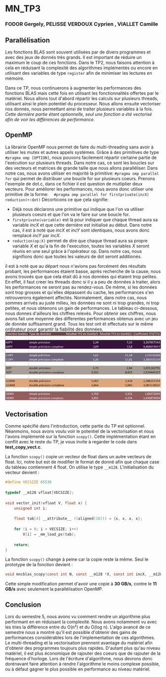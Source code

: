 # MN_TP3
### FODOR Gergely, PELISSE VERDOUX Cyprien , VIALLET Camille

## Parallélisation

Les fonctions BLAS sont souvent utilisées par de divers programmes et avec des jeux de donnés très grands. Il est important 
de réduire un maximum le coup de ces fonctions. Dans le TP2, nous faisons attention à cela en réduisant la complexité 
des algorithmes implémentés ou encore en utilisant des variables de type `register` afin de minimiser les lectures en mémoire.

Dans ce TP, nous continuerons à augmenter les performances des fonctions BLAS mais cette fois en utilisant les fonctionnalités
offertes par le matériel. Nous allons tout d'abord répartir les calculs sur plusieurs threads, utilisant ainsi le plein
potentiel du processeur. Nous allons ensuite vectoriser nos donnés, nous permettant ainsi de traiter plusieurs variables
à la fois. *Cette dernière partie étant optionnelle, seul une fonction a été vectorisé afin de voir les différences de 
performance.*

## OpenMP

La librairie OpenMP nous permet de faire du multi-threading sans avoir à utiliser les mutex et autres appels systèmes.
Grâce à des primitives de type `#pragma omp [OPTION]`, nous pouvons facilement répartir certaine partie de l'exécution 
sur plusieurs threads. Dans notre cas, ce sont les boucles sur des vecteurs et matrices de grande taille que nous allons 
paralléliser.
Dans notre cas, nous avons utiliser en majorité la primitive: `#pragma omp parallel for` qui permet de distribuer une boucle for sur plusieurs coeurs.
Prenons l'exemple de dot.c, dans ce fichier il est question de mutliplier deux vecteurs. Pour améliorer les performances, nous avons donc utiliser une primitive de la forme:
`  #pragma omp parallel for firstprivate(incX) reduction(+:dot)`
Décorticons ce que çela signifie:
* Déjà nous déclarons une primitive qui indique que l'on va utiliser plusieurs coeurs et que l'on va le faire sur une boucle for.
* `firstprivate(variable)` est là pour indiquer que chaque thread aura sa variable *incX* et que cette dernière est initialisé au début. Dans notre cas, il est à noté que *incX* et *incY* sont identiques, nous avons donc remplacé *incY* par *incX*.
* `reduction(op:X)` permet de dire que chaque thread aura sa propre variable *X* et qu'a la fin de l'execution, toutes les variables *X* seront réunis en une seul grâce à l'opérateur op. Dans notre cas, nous signifions donc que toutes les valeurs de dot seront additionés.

il est à noté que au départ nous n'avions pas forcément des résultats probant, les performances étaient basse, après recherche de la cause, nous avons trouvés que que cela était dû à nos données qui étaient trop petites. En effet, il faut creer les threads donc si il y a peu de données à traiter, alors les performances ne seront pas au rendez-vous. De même, si les données sont trop grosses et qu'elles dépassent du cache, les performances s'en retrouverons également affectés. Normalement, dans notre cas, nous sommes arrivés au juste milieu, les données ne sont ni trop grandes, ni trop petites, et nous obtenons un gain de performances.
Le tableau ci-dessous, nous donnes d'ailleurs les chiffres relevés. Pour obtenir sex chiffres, nous avons fait une moyenne des differentes performances obtenus avec un jeu de donnée suffisament grand. Tous les test ont ét effectués sur le même ordinateur pour garantir la fiabilité des données.
![résultats obtenus](./pictures/resultat.JPG)

## Vectorisation

Comme spécifié dans l'introduction, cette partie du TP est optionnel. Néanmoins, nous avons voulu voir le potentiel
de la vectorisation et nous l'avons implémenté sur la fonction `scopy()`. Cette implémentation étant en conflit avec le 
reste du TP, je vous invite à regarder le code dans **test_copy_vect.c**.

La fonction `scopy()` copie un vecteur de float dans un autre vecteurs de float. Ici, notre but est de modifier le format
de donné afin que chaque case du tableau contiennent 4 float. On utilise le type `__m128`. L'initialisation du vecteur 
devient :

```c
#define VECSIZE 65536

typedef __m128 vfloat[VECSIZE];

void vector_init(vfloat V, float x) {
    unsigned int i;

    float tab[4] __attribute__ ((aligned(16))) = {x, x, x, x};

    for (i = 0; i < VECSIZE; i++)
        V[i] = _mm_load_ps(tab);

    return;
}
```

La fonction `scopy()` change à peine car la copie reste la même. Seul le prototype de la fonction devient :

```c
void mncblas_scopy(const int N, const __m128 *X, const int incX, __m128 *Y, const int incY);
```

Cette simple modification permet d'avoir une copie à **30 GB/s**, contre le **11 GB/s** avec seulement la parallélisation 
OpenMP. 

## Conclusion

Lors du semestre 5, nous avons vu comment rendre un algorithme plus performant en en réduisant la complexité. Nous avons 
notamment vu avec les tries la différence entre du O(n²) et du O(log n). L'algo avancé de ce semestre nous a montré qu'il 
est possible d'obtenir des gains de performances considérables lors de l'implementation de ces algorithmes. Le multi-threading 
et la vectorisation prennent avantage du matériel afin d'obtenir des programmes toujours plus rapides. D'autant plus qu'au niveau matériel, il est plus économique de rajouter des coeurs que de rajouter de la fréquence d'horloge. Lors de l'écriture d'algorithme, nous devrons donc dorénavant faire attention à rendre l'algorithme le moins complexe possible, ou à défaut gagner le plus possible en performance au niveau matériel.
